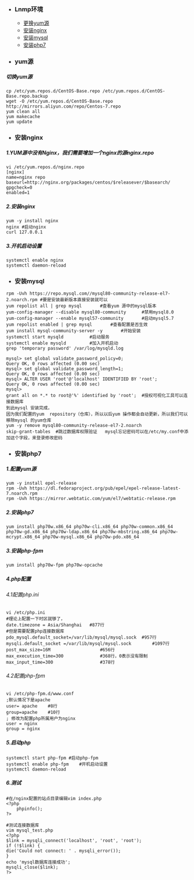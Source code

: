 + ### Lnmp环境 
    + [更换yum源](#yum源)
    + [安装nginx](#安装nginx)
    + [安装mysql](#安装mysql)
    + [安装php7](#安装php7)
+ ### yum源
##### 切换yum源
```
cp /etc/yum.repos.d/CentOS-Base.repo /etc/yum.repos.d/CentOS-Base.repo.backup
wget -O /etc/yum.repos.d/CentOS-Base.repo http://mirrors.aliyun.com/repo/Centos-7.repo
yum clean all
yum makecache
yum update
```
+ ### 安装nginx

##### 1.YUM源中没有Nginx，我们需要增加一个nginx的源nginx.repo
```
vi /etc/yum.repos.d/nginx.repo
[nginx]
name=nginx repo
baseurl=http://nginx.org/packages/centos/$releasever/$basearch/
gpgcheck=0
enabled=1
```
##### 2.安装nginx
```
yum -y install nginx
nginx #启动nginx
curl 127.0.0.1
```
##### 3.开机启动设置
```
systemctl enable nginx
systemctl daemon-reload
```
+ ### 安装mysql
```
rpm -Uvh https://repo.mysql.com//mysql80-community-release-el7-2.noarch.rpm	#要是安装最新版本直接安装就可以
yum repolist all | grep mysql		#查看yum 源中的mysql版本
yum-config-manager --disable mysql80-community		#禁用mysql8.0
yum-config-manager --enable mysql57-community		#启动mysql5.7
yum repolist enabled | grep mysql		#查看配置是否生效
yum install mysql-community-server -y		#开始安装
systemctl start mysqld			#启动服务
systemctl enable mysqld			#加入开机启动
grep 'temporary password' /var/log/mysqld.log

mysql> set global validate_password_policy=0;
Query OK, 0 rows affected (0.00 sec)
mysql> set global validate_password_length=1;
Query OK, 0 rows affected (0.00 sec)
mysql> ALTER USER 'root'@'localhost' IDENTIFIED BY 'root';
Query OK, 0 rows affected (0.00 sec)
mysql> 
grant all on *.* to root@'%' identified by 'root';	#授权可视化工具可以连接数据库
到此mysql 安装完成，
因为我们配置的yum  repository（仓库），所以以后yum 操作都会自动更新，所以我们可以移除mysql 的yum仓库
yum -y remove mysql80-community-release-el7-2.noarch
skip-grant-tables  #跳过数据库权限验证	mysql忘记密码可以在/etc/my.conf中添加这个字段，来登录修改密码
```
+ ### 安装php7
##### 1.配置yum源
```
yum -y install epel-release
rpm -Uvh https://dl.fedoraproject.org/pub/epel/epel-release-latest-7.noarch.rpm
rpm -Uvh https://mirror.webtatic.com/yum/el7/webtatic-release.rpm
```
##### 2.安装php7
```
yum install php70w.x86_64 php70w-cli.x86_64 php70w-common.x86_64 php70w-gd.x86_64 php70w-ldap.x86_64 php70w-mbstring.x86_64 php70w-mcrypt.x86_64 php70w-mysql.x86_64 php70w-pdo.x86_64
```
##### 3.安装php-fpm
```
yum install php70w-fpm php70w-opcache
```
##### 4.php配置

###### 4.1配置php.ini
```
vi /etc/php.ini
#理论上配置一下时区就够了，
date.timezone = Asia/Shanghai	#877行
#但是需要配置php连接数据库
pdo_mysql.default_socket=/var/lib/mysql/mysql.sock	#957行
mysqli.default_socket =/var/lib/mysql/mysql.sock		#1097行
post_max_size=16M					#656行
max_execution_time=300				#368行，0表示没有限制
max_input_time=300					#378行
```
###### 4.2配置php-fpm
```
vi /etc/php-fpm.d/www.conf
;默认情况下是apache
user= apache	#8行
group=apache	#10行
; 修改为配置php所属用户为nginx
user = nginx
group = nginx
```
##### 5.启动php
```
systemctl start php-fpm	#启动php-fpm
systemctl enable php-fpm	#开机启动设置
systemctl daemon-reload
```
##### 6.测试
```
#在/nginx配置的站点目录编辑vim index.php 
<?php
    phpinfo();
?>

#测试连接数据库
vim mysql_test.php
<?php
$link = mysqli_connect('localhost', 'root', 'root');
if (!$link) {
die('Could not connect: ' . mysqli_error());
}
echo 'mysql数据库连接成功';
mysqli_close($link);
?>
```
